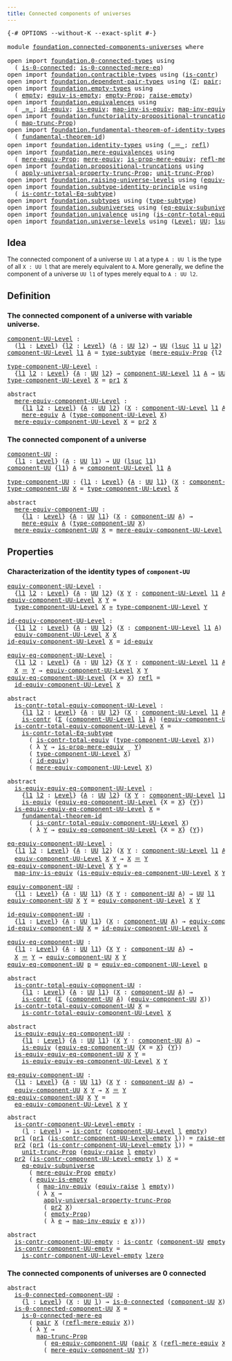 ```yaml
---
title: Connected components of universes
---
```


<pre class="Agda"><a id="59" class="Symbol">{-#</a> <a id="63" class="Keyword">OPTIONS</a> <a id="71" class="Pragma">--without-K</a> <a id="83" class="Pragma">--exact-split</a> <a id="97" class="Symbol">#-}</a>

<a id="102" class="Keyword">module</a> <a id="109" href="foundation.connected-components-universes.html" class="Module">foundation.connected-components-universes</a> <a id="151" class="Keyword">where</a>

<a id="158" class="Keyword">open</a> <a id="163" class="Keyword">import</a> <a id="170" href="foundation.0-connected-types.html" class="Module">foundation.0-connected-types</a> <a id="199" class="Keyword">using</a>
  <a id="207" class="Symbol">(</a> <a id="209" href="foundation.0-connected-types.html#1858" class="Function">is-0-connected</a><a id="223" class="Symbol">;</a> <a id="225" href="foundation.0-connected-types.html#2434" class="Function">is-0-connected-mere-eq</a><a id="247" class="Symbol">)</a>
<a id="249" class="Keyword">open</a> <a id="254" class="Keyword">import</a> <a id="261" href="foundation.contractible-types.html" class="Module">foundation.contractible-types</a> <a id="291" class="Keyword">using</a> <a id="297" class="Symbol">(</a><a id="298" href="foundation-core.contractible-types.html#1006" class="Function">is-contr</a><a id="306" class="Symbol">)</a>
<a id="308" class="Keyword">open</a> <a id="313" class="Keyword">import</a> <a id="320" href="foundation.dependent-pair-types.html" class="Module">foundation.dependent-pair-types</a> <a id="352" class="Keyword">using</a> <a id="358" class="Symbol">(</a><a id="359" href="foundation-core.dependent-pair-types.html#515" class="Record">Σ</a><a id="360" class="Symbol">;</a> <a id="362" href="foundation-core.dependent-pair-types.html#588" class="InductiveConstructor">pair</a><a id="366" class="Symbol">;</a> <a id="368" href="foundation-core.dependent-pair-types.html#605" class="Field">pr1</a><a id="371" class="Symbol">;</a> <a id="373" href="foundation-core.dependent-pair-types.html#617" class="Field">pr2</a><a id="376" class="Symbol">)</a>
<a id="378" class="Keyword">open</a> <a id="383" class="Keyword">import</a> <a id="390" href="foundation.empty-types.html" class="Module">foundation.empty-types</a> <a id="413" class="Keyword">using</a>
  <a id="421" class="Symbol">(</a> <a id="423" href="foundation-core.empty-types.html#1057" class="Datatype">empty</a><a id="428" class="Symbol">;</a> <a id="430" href="foundation-core.empty-types.html#2113" class="Function">equiv-is-empty</a><a id="444" class="Symbol">;</a> <a id="446" href="foundation-core.empty-types.html#2427" class="Function">empty-Prop</a><a id="456" class="Symbol">;</a> <a id="458" href="foundation.empty-types.html#1462" class="Function">raise-empty</a><a id="469" class="Symbol">)</a>
<a id="471" class="Keyword">open</a> <a id="476" class="Keyword">import</a> <a id="483" href="foundation.equivalences.html" class="Module">foundation.equivalences</a> <a id="507" class="Keyword">using</a>
  <a id="515" class="Symbol">(</a> <a id="517" href="foundation-core.equivalences.html#1621" class="Function Operator">_≃_</a><a id="520" class="Symbol">;</a> <a id="522" href="foundation-core.equivalences.html#2494" class="Function">id-equiv</a><a id="530" class="Symbol">;</a> <a id="532" href="foundation-core.equivalences.html#1556" class="Function">is-equiv</a><a id="540" class="Symbol">;</a> <a id="542" href="foundation-core.equivalences.html#4187" class="Function">map-inv-is-equiv</a><a id="558" class="Symbol">;</a> <a id="560" href="foundation-core.equivalences.html#5036" class="Function">map-inv-equiv</a><a id="573" class="Symbol">)</a>
<a id="575" class="Keyword">open</a> <a id="580" class="Keyword">import</a> <a id="587" href="foundation.functoriality-propositional-truncation.html" class="Module">foundation.functoriality-propositional-truncation</a> <a id="637" class="Keyword">using</a>
  <a id="645" class="Symbol">(</a> <a id="647" href="foundation.functoriality-propositional-truncation.html#1456" class="Function">map-trunc-Prop</a><a id="661" class="Symbol">)</a>
<a id="663" class="Keyword">open</a> <a id="668" class="Keyword">import</a> <a id="675" href="foundation.fundamental-theorem-of-identity-types.html" class="Module">foundation.fundamental-theorem-of-identity-types</a> <a id="724" class="Keyword">using</a>
  <a id="732" class="Symbol">(</a> <a id="734" href="foundation-core.fundamental-theorem-of-identity-types.html#1894" class="Function">fundamental-theorem-id</a><a id="756" class="Symbol">)</a>
<a id="758" class="Keyword">open</a> <a id="763" class="Keyword">import</a> <a id="770" href="foundation.identity-types.html" class="Module">foundation.identity-types</a> <a id="796" class="Keyword">using</a> <a id="802" class="Symbol">(</a><a id="803" href="foundation-core.identity-types.html#1865" class="Function Operator">_＝_</a><a id="806" class="Symbol">;</a> <a id="808" href="foundation-core.identity-types.html#1820" class="InductiveConstructor">refl</a><a id="812" class="Symbol">)</a>
<a id="814" class="Keyword">open</a> <a id="819" class="Keyword">import</a> <a id="826" href="foundation.mere-equivalences.html" class="Module">foundation.mere-equivalences</a> <a id="855" class="Keyword">using</a>
  <a id="863" class="Symbol">(</a> <a id="865" href="foundation.mere-equivalences.html#1301" class="Function">mere-equiv-Prop</a><a id="880" class="Symbol">;</a> <a id="882" href="foundation.mere-equivalences.html#1415" class="Function">mere-equiv</a><a id="892" class="Symbol">;</a> <a id="894" href="foundation.mere-equivalences.html#1538" class="Function">is-prop-mere-equiv</a><a id="912" class="Symbol">;</a> <a id="914" href="foundation.mere-equivalences.html#1771" class="Function">refl-mere-equiv</a><a id="929" class="Symbol">)</a>
<a id="931" class="Keyword">open</a> <a id="936" class="Keyword">import</a> <a id="943" href="foundation.propositional-truncations.html" class="Module">foundation.propositional-truncations</a> <a id="980" class="Keyword">using</a>
  <a id="988" class="Symbol">(</a> <a id="990" href="foundation.propositional-truncations.html#5775" class="Function">apply-universal-property-trunc-Prop</a><a id="1025" class="Symbol">;</a> <a id="1027" href="foundation.propositional-truncations.html#2293" class="Function">unit-trunc-Prop</a><a id="1042" class="Symbol">)</a>
<a id="1044" class="Keyword">open</a> <a id="1049" class="Keyword">import</a> <a id="1056" href="foundation.raising-universe-levels.html" class="Module">foundation.raising-universe-levels</a> <a id="1091" class="Keyword">using</a> <a id="1097" class="Symbol">(</a><a id="1098" href="foundation.raising-universe-levels.html#1550" class="Function">equiv-raise</a><a id="1109" class="Symbol">)</a>
<a id="1111" class="Keyword">open</a> <a id="1116" class="Keyword">import</a> <a id="1123" href="foundation.subtype-identity-principle.html" class="Module">foundation.subtype-identity-principle</a> <a id="1161" class="Keyword">using</a>
  <a id="1169" class="Symbol">(</a> <a id="1171" href="foundation-core.subtype-identity-principle.html#1586" class="Function">is-contr-total-Eq-subtype</a><a id="1196" class="Symbol">)</a>
<a id="1198" class="Keyword">open</a> <a id="1203" class="Keyword">import</a> <a id="1210" href="foundation.subtypes.html" class="Module">foundation.subtypes</a> <a id="1230" class="Keyword">using</a> <a id="1236" class="Symbol">(</a><a id="1237" href="foundation-core.subtypes.html#2609" class="Function">type-subtype</a><a id="1249" class="Symbol">)</a>
<a id="1251" class="Keyword">open</a> <a id="1256" class="Keyword">import</a> <a id="1263" href="foundation.subuniverses.html" class="Module">foundation.subuniverses</a> <a id="1287" class="Keyword">using</a> <a id="1293" class="Symbol">(</a><a id="1294" href="foundation.subuniverses.html#3939" class="Function">eq-equiv-subuniverse</a><a id="1314" class="Symbol">)</a>
<a id="1316" class="Keyword">open</a> <a id="1321" class="Keyword">import</a> <a id="1328" href="foundation.univalence.html" class="Module">foundation.univalence</a> <a id="1350" class="Keyword">using</a> <a id="1356" class="Symbol">(</a><a id="1357" href="foundation-core.univalence.html#2381" class="Function">is-contr-total-equiv</a><a id="1377" class="Symbol">)</a>
<a id="1379" class="Keyword">open</a> <a id="1384" class="Keyword">import</a> <a id="1391" href="foundation.universe-levels.html" class="Module">foundation.universe-levels</a> <a id="1418" class="Keyword">using</a> <a id="1424" class="Symbol">(</a><a id="1425" href="Agda.Primitive.html#597" class="Postulate">Level</a><a id="1430" class="Symbol">;</a> <a id="1432" href="foundation-core.universe-levels.html#235" class="Primitive">UU</a><a id="1434" class="Symbol">;</a> <a id="1436" href="Agda.Primitive.html#780" class="Primitive">lsuc</a><a id="1440" class="Symbol">;</a> <a id="1442" href="Agda.Primitive.html#810" class="Primitive Operator">_⊔_</a><a id="1445" class="Symbol">;</a> <a id="1447" href="Agda.Primitive.html#764" class="Primitive">lzero</a><a id="1452" class="Symbol">)</a>
</pre>
## Idea

The connected component of a universe `UU l` at a type `A : UU l` is the type of all `X : UU l` that are merely equivalent to `A`. More generally, we define the component of a universe `UU l1` of types merely equal to `A : UU l2`.

## Definition

### The connected component of a universe with variable universe.

<pre class="Agda"><a id="component-UU-Level"></a><a id="1790" href="foundation.connected-components-universes.html#1790" class="Function">component-UU-Level</a> <a id="1809" class="Symbol">:</a>
  <a id="1813" class="Symbol">(</a><a id="1814" href="foundation.connected-components-universes.html#1814" class="Bound">l1</a> <a id="1817" class="Symbol">:</a> <a id="1819" href="Agda.Primitive.html#597" class="Postulate">Level</a><a id="1824" class="Symbol">)</a> <a id="1826" class="Symbol">{</a><a id="1827" href="foundation.connected-components-universes.html#1827" class="Bound">l2</a> <a id="1830" class="Symbol">:</a> <a id="1832" href="Agda.Primitive.html#597" class="Postulate">Level</a><a id="1837" class="Symbol">}</a> <a id="1839" class="Symbol">(</a><a id="1840" href="foundation.connected-components-universes.html#1840" class="Bound">A</a> <a id="1842" class="Symbol">:</a> <a id="1844" href="foundation-core.universe-levels.html#235" class="Primitive">UU</a> <a id="1847" href="foundation.connected-components-universes.html#1827" class="Bound">l2</a><a id="1849" class="Symbol">)</a> <a id="1851" class="Symbol">→</a> <a id="1853" href="foundation-core.universe-levels.html#235" class="Primitive">UU</a> <a id="1856" class="Symbol">(</a><a id="1857" href="Agda.Primitive.html#780" class="Primitive">lsuc</a> <a id="1862" href="foundation.connected-components-universes.html#1814" class="Bound">l1</a> <a id="1865" href="Agda.Primitive.html#810" class="Primitive Operator">⊔</a> <a id="1867" href="foundation.connected-components-universes.html#1827" class="Bound">l2</a><a id="1869" class="Symbol">)</a>
<a id="1871" href="foundation.connected-components-universes.html#1790" class="Function">component-UU-Level</a> <a id="1890" href="foundation.connected-components-universes.html#1890" class="Bound">l1</a> <a id="1893" href="foundation.connected-components-universes.html#1893" class="Bound">A</a> <a id="1895" class="Symbol">=</a> <a id="1897" href="foundation-core.subtypes.html#2609" class="Function">type-subtype</a> <a id="1910" class="Symbol">(</a><a id="1911" href="foundation.mere-equivalences.html#1301" class="Function">mere-equiv-Prop</a> <a id="1927" class="Symbol">{</a><a id="1928" class="Argument">l2</a> <a id="1931" class="Symbol">=</a> <a id="1933" href="foundation.connected-components-universes.html#1890" class="Bound">l1</a><a id="1935" class="Symbol">}</a> <a id="1937" href="foundation.connected-components-universes.html#1893" class="Bound">A</a><a id="1938" class="Symbol">)</a>

<a id="type-component-UU-Level"></a><a id="1941" href="foundation.connected-components-universes.html#1941" class="Function">type-component-UU-Level</a> <a id="1965" class="Symbol">:</a>
  <a id="1969" class="Symbol">{</a><a id="1970" href="foundation.connected-components-universes.html#1970" class="Bound">l1</a> <a id="1973" href="foundation.connected-components-universes.html#1973" class="Bound">l2</a> <a id="1976" class="Symbol">:</a> <a id="1978" href="Agda.Primitive.html#597" class="Postulate">Level</a><a id="1983" class="Symbol">}</a> <a id="1985" class="Symbol">{</a><a id="1986" href="foundation.connected-components-universes.html#1986" class="Bound">A</a> <a id="1988" class="Symbol">:</a> <a id="1990" href="foundation-core.universe-levels.html#235" class="Primitive">UU</a> <a id="1993" href="foundation.connected-components-universes.html#1973" class="Bound">l2</a><a id="1995" class="Symbol">}</a> <a id="1997" class="Symbol">→</a> <a id="1999" href="foundation.connected-components-universes.html#1790" class="Function">component-UU-Level</a> <a id="2018" href="foundation.connected-components-universes.html#1970" class="Bound">l1</a> <a id="2021" href="foundation.connected-components-universes.html#1986" class="Bound">A</a> <a id="2023" class="Symbol">→</a> <a id="2025" href="foundation-core.universe-levels.html#235" class="Primitive">UU</a> <a id="2028" href="foundation.connected-components-universes.html#1970" class="Bound">l1</a>
<a id="2031" href="foundation.connected-components-universes.html#1941" class="Function">type-component-UU-Level</a> <a id="2055" href="foundation.connected-components-universes.html#2055" class="Bound">X</a> <a id="2057" class="Symbol">=</a> <a id="2059" href="foundation-core.dependent-pair-types.html#605" class="Field">pr1</a> <a id="2063" href="foundation.connected-components-universes.html#2055" class="Bound">X</a>

<a id="2066" class="Keyword">abstract</a>
  <a id="mere-equiv-component-UU-Level"></a><a id="2077" href="foundation.connected-components-universes.html#2077" class="Function">mere-equiv-component-UU-Level</a> <a id="2107" class="Symbol">:</a>
    <a id="2113" class="Symbol">{</a><a id="2114" href="foundation.connected-components-universes.html#2114" class="Bound">l1</a> <a id="2117" href="foundation.connected-components-universes.html#2117" class="Bound">l2</a> <a id="2120" class="Symbol">:</a> <a id="2122" href="Agda.Primitive.html#597" class="Postulate">Level</a><a id="2127" class="Symbol">}</a> <a id="2129" class="Symbol">{</a><a id="2130" href="foundation.connected-components-universes.html#2130" class="Bound">A</a> <a id="2132" class="Symbol">:</a> <a id="2134" href="foundation-core.universe-levels.html#235" class="Primitive">UU</a> <a id="2137" href="foundation.connected-components-universes.html#2117" class="Bound">l2</a><a id="2139" class="Symbol">}</a> <a id="2141" class="Symbol">(</a><a id="2142" href="foundation.connected-components-universes.html#2142" class="Bound">X</a> <a id="2144" class="Symbol">:</a> <a id="2146" href="foundation.connected-components-universes.html#1790" class="Function">component-UU-Level</a> <a id="2165" href="foundation.connected-components-universes.html#2114" class="Bound">l1</a> <a id="2168" href="foundation.connected-components-universes.html#2130" class="Bound">A</a><a id="2169" class="Symbol">)</a> <a id="2171" class="Symbol">→</a>
    <a id="2177" href="foundation.mere-equivalences.html#1415" class="Function">mere-equiv</a> <a id="2188" href="foundation.connected-components-universes.html#2130" class="Bound">A</a> <a id="2190" class="Symbol">(</a><a id="2191" href="foundation.connected-components-universes.html#1941" class="Function">type-component-UU-Level</a> <a id="2215" href="foundation.connected-components-universes.html#2142" class="Bound">X</a><a id="2216" class="Symbol">)</a>
  <a id="2220" href="foundation.connected-components-universes.html#2077" class="Function">mere-equiv-component-UU-Level</a> <a id="2250" href="foundation.connected-components-universes.html#2250" class="Bound">X</a> <a id="2252" class="Symbol">=</a> <a id="2254" href="foundation-core.dependent-pair-types.html#617" class="Field">pr2</a> <a id="2258" href="foundation.connected-components-universes.html#2250" class="Bound">X</a>
</pre>
### The connected component of a universe

<pre class="Agda"><a id="component-UU"></a><a id="2316" href="foundation.connected-components-universes.html#2316" class="Function">component-UU</a> <a id="2329" class="Symbol">:</a>
  <a id="2333" class="Symbol">{</a><a id="2334" href="foundation.connected-components-universes.html#2334" class="Bound">l1</a> <a id="2337" class="Symbol">:</a> <a id="2339" href="Agda.Primitive.html#597" class="Postulate">Level</a><a id="2344" class="Symbol">}</a> <a id="2346" class="Symbol">(</a><a id="2347" href="foundation.connected-components-universes.html#2347" class="Bound">A</a> <a id="2349" class="Symbol">:</a> <a id="2351" href="foundation-core.universe-levels.html#235" class="Primitive">UU</a> <a id="2354" href="foundation.connected-components-universes.html#2334" class="Bound">l1</a><a id="2356" class="Symbol">)</a> <a id="2358" class="Symbol">→</a> <a id="2360" href="foundation-core.universe-levels.html#235" class="Primitive">UU</a> <a id="2363" class="Symbol">(</a><a id="2364" href="Agda.Primitive.html#780" class="Primitive">lsuc</a> <a id="2369" href="foundation.connected-components-universes.html#2334" class="Bound">l1</a><a id="2371" class="Symbol">)</a>
<a id="2373" href="foundation.connected-components-universes.html#2316" class="Function">component-UU</a> <a id="2386" class="Symbol">{</a><a id="2387" href="foundation.connected-components-universes.html#2387" class="Bound">l1</a><a id="2389" class="Symbol">}</a> <a id="2391" href="foundation.connected-components-universes.html#2391" class="Bound">A</a> <a id="2393" class="Symbol">=</a> <a id="2395" href="foundation.connected-components-universes.html#1790" class="Function">component-UU-Level</a> <a id="2414" href="foundation.connected-components-universes.html#2387" class="Bound">l1</a> <a id="2417" href="foundation.connected-components-universes.html#2391" class="Bound">A</a>

<a id="type-component-UU"></a><a id="2420" href="foundation.connected-components-universes.html#2420" class="Function">type-component-UU</a> <a id="2438" class="Symbol">:</a> <a id="2440" class="Symbol">{</a><a id="2441" href="foundation.connected-components-universes.html#2441" class="Bound">l1</a> <a id="2444" class="Symbol">:</a> <a id="2446" href="Agda.Primitive.html#597" class="Postulate">Level</a><a id="2451" class="Symbol">}</a> <a id="2453" class="Symbol">{</a><a id="2454" href="foundation.connected-components-universes.html#2454" class="Bound">A</a> <a id="2456" class="Symbol">:</a> <a id="2458" href="foundation-core.universe-levels.html#235" class="Primitive">UU</a> <a id="2461" href="foundation.connected-components-universes.html#2441" class="Bound">l1</a><a id="2463" class="Symbol">}</a> <a id="2465" class="Symbol">(</a><a id="2466" href="foundation.connected-components-universes.html#2466" class="Bound">X</a> <a id="2468" class="Symbol">:</a> <a id="2470" href="foundation.connected-components-universes.html#2316" class="Function">component-UU</a> <a id="2483" href="foundation.connected-components-universes.html#2454" class="Bound">A</a><a id="2484" class="Symbol">)</a> <a id="2486" class="Symbol">→</a> <a id="2488" href="foundation-core.universe-levels.html#235" class="Primitive">UU</a> <a id="2491" href="foundation.connected-components-universes.html#2441" class="Bound">l1</a>
<a id="2494" href="foundation.connected-components-universes.html#2420" class="Function">type-component-UU</a> <a id="2512" href="foundation.connected-components-universes.html#2512" class="Bound">X</a> <a id="2514" class="Symbol">=</a> <a id="2516" href="foundation.connected-components-universes.html#1941" class="Function">type-component-UU-Level</a> <a id="2540" href="foundation.connected-components-universes.html#2512" class="Bound">X</a>

<a id="2543" class="Keyword">abstract</a>
  <a id="mere-equiv-component-UU"></a><a id="2554" href="foundation.connected-components-universes.html#2554" class="Function">mere-equiv-component-UU</a> <a id="2578" class="Symbol">:</a>
    <a id="2584" class="Symbol">{</a><a id="2585" href="foundation.connected-components-universes.html#2585" class="Bound">l1</a> <a id="2588" class="Symbol">:</a> <a id="2590" href="Agda.Primitive.html#597" class="Postulate">Level</a><a id="2595" class="Symbol">}</a> <a id="2597" class="Symbol">{</a><a id="2598" href="foundation.connected-components-universes.html#2598" class="Bound">A</a> <a id="2600" class="Symbol">:</a> <a id="2602" href="foundation-core.universe-levels.html#235" class="Primitive">UU</a> <a id="2605" href="foundation.connected-components-universes.html#2585" class="Bound">l1</a><a id="2607" class="Symbol">}</a> <a id="2609" class="Symbol">(</a><a id="2610" href="foundation.connected-components-universes.html#2610" class="Bound">X</a> <a id="2612" class="Symbol">:</a> <a id="2614" href="foundation.connected-components-universes.html#2316" class="Function">component-UU</a> <a id="2627" href="foundation.connected-components-universes.html#2598" class="Bound">A</a><a id="2628" class="Symbol">)</a> <a id="2630" class="Symbol">→</a>
    <a id="2636" href="foundation.mere-equivalences.html#1415" class="Function">mere-equiv</a> <a id="2647" href="foundation.connected-components-universes.html#2598" class="Bound">A</a> <a id="2649" class="Symbol">(</a><a id="2650" href="foundation.connected-components-universes.html#2420" class="Function">type-component-UU</a> <a id="2668" href="foundation.connected-components-universes.html#2610" class="Bound">X</a><a id="2669" class="Symbol">)</a>
  <a id="2673" href="foundation.connected-components-universes.html#2554" class="Function">mere-equiv-component-UU</a> <a id="2697" href="foundation.connected-components-universes.html#2697" class="Bound">X</a> <a id="2699" class="Symbol">=</a> <a id="2701" href="foundation.connected-components-universes.html#2077" class="Function">mere-equiv-component-UU-Level</a> <a id="2731" href="foundation.connected-components-universes.html#2697" class="Bound">X</a>
</pre>
## Properties

### Characterization of the identity types of `component-UU`

<pre class="Agda"><a id="equiv-component-UU-Level"></a><a id="2823" href="foundation.connected-components-universes.html#2823" class="Function">equiv-component-UU-Level</a> <a id="2848" class="Symbol">:</a>
  <a id="2852" class="Symbol">{</a><a id="2853" href="foundation.connected-components-universes.html#2853" class="Bound">l1</a> <a id="2856" href="foundation.connected-components-universes.html#2856" class="Bound">l2</a> <a id="2859" class="Symbol">:</a> <a id="2861" href="Agda.Primitive.html#597" class="Postulate">Level</a><a id="2866" class="Symbol">}</a> <a id="2868" class="Symbol">{</a><a id="2869" href="foundation.connected-components-universes.html#2869" class="Bound">A</a> <a id="2871" class="Symbol">:</a> <a id="2873" href="foundation-core.universe-levels.html#235" class="Primitive">UU</a> <a id="2876" href="foundation.connected-components-universes.html#2856" class="Bound">l2</a><a id="2878" class="Symbol">}</a> <a id="2880" class="Symbol">(</a><a id="2881" href="foundation.connected-components-universes.html#2881" class="Bound">X</a> <a id="2883" href="foundation.connected-components-universes.html#2883" class="Bound">Y</a> <a id="2885" class="Symbol">:</a> <a id="2887" href="foundation.connected-components-universes.html#1790" class="Function">component-UU-Level</a> <a id="2906" href="foundation.connected-components-universes.html#2853" class="Bound">l1</a> <a id="2909" href="foundation.connected-components-universes.html#2869" class="Bound">A</a><a id="2910" class="Symbol">)</a> <a id="2912" class="Symbol">→</a> <a id="2914" href="foundation-core.universe-levels.html#235" class="Primitive">UU</a> <a id="2917" href="foundation.connected-components-universes.html#2853" class="Bound">l1</a>
<a id="2920" href="foundation.connected-components-universes.html#2823" class="Function">equiv-component-UU-Level</a> <a id="2945" href="foundation.connected-components-universes.html#2945" class="Bound">X</a> <a id="2947" href="foundation.connected-components-universes.html#2947" class="Bound">Y</a> <a id="2949" class="Symbol">=</a>
  <a id="2953" href="foundation.connected-components-universes.html#1941" class="Function">type-component-UU-Level</a> <a id="2977" href="foundation.connected-components-universes.html#2945" class="Bound">X</a> <a id="2979" href="foundation-core.equivalences.html#1621" class="Function Operator">≃</a> <a id="2981" href="foundation.connected-components-universes.html#1941" class="Function">type-component-UU-Level</a> <a id="3005" href="foundation.connected-components-universes.html#2947" class="Bound">Y</a>

<a id="id-equiv-component-UU-Level"></a><a id="3008" href="foundation.connected-components-universes.html#3008" class="Function">id-equiv-component-UU-Level</a> <a id="3036" class="Symbol">:</a>
  <a id="3040" class="Symbol">{</a><a id="3041" href="foundation.connected-components-universes.html#3041" class="Bound">l1</a> <a id="3044" href="foundation.connected-components-universes.html#3044" class="Bound">l2</a> <a id="3047" class="Symbol">:</a> <a id="3049" href="Agda.Primitive.html#597" class="Postulate">Level</a><a id="3054" class="Symbol">}</a> <a id="3056" class="Symbol">{</a><a id="3057" href="foundation.connected-components-universes.html#3057" class="Bound">A</a> <a id="3059" class="Symbol">:</a> <a id="3061" href="foundation-core.universe-levels.html#235" class="Primitive">UU</a> <a id="3064" href="foundation.connected-components-universes.html#3044" class="Bound">l2</a><a id="3066" class="Symbol">}</a> <a id="3068" class="Symbol">(</a><a id="3069" href="foundation.connected-components-universes.html#3069" class="Bound">X</a> <a id="3071" class="Symbol">:</a> <a id="3073" href="foundation.connected-components-universes.html#1790" class="Function">component-UU-Level</a> <a id="3092" href="foundation.connected-components-universes.html#3041" class="Bound">l1</a> <a id="3095" href="foundation.connected-components-universes.html#3057" class="Bound">A</a><a id="3096" class="Symbol">)</a> <a id="3098" class="Symbol">→</a>
  <a id="3102" href="foundation.connected-components-universes.html#2823" class="Function">equiv-component-UU-Level</a> <a id="3127" href="foundation.connected-components-universes.html#3069" class="Bound">X</a> <a id="3129" href="foundation.connected-components-universes.html#3069" class="Bound">X</a>
<a id="3131" href="foundation.connected-components-universes.html#3008" class="Function">id-equiv-component-UU-Level</a> <a id="3159" href="foundation.connected-components-universes.html#3159" class="Bound">X</a> <a id="3161" class="Symbol">=</a> <a id="3163" href="foundation-core.equivalences.html#2494" class="Function">id-equiv</a>

<a id="equiv-eq-component-UU-Level"></a><a id="3173" href="foundation.connected-components-universes.html#3173" class="Function">equiv-eq-component-UU-Level</a> <a id="3201" class="Symbol">:</a>
  <a id="3205" class="Symbol">{</a><a id="3206" href="foundation.connected-components-universes.html#3206" class="Bound">l1</a> <a id="3209" href="foundation.connected-components-universes.html#3209" class="Bound">l2</a> <a id="3212" class="Symbol">:</a> <a id="3214" href="Agda.Primitive.html#597" class="Postulate">Level</a><a id="3219" class="Symbol">}</a> <a id="3221" class="Symbol">{</a><a id="3222" href="foundation.connected-components-universes.html#3222" class="Bound">A</a> <a id="3224" class="Symbol">:</a> <a id="3226" href="foundation-core.universe-levels.html#235" class="Primitive">UU</a> <a id="3229" href="foundation.connected-components-universes.html#3209" class="Bound">l2</a><a id="3231" class="Symbol">}</a> <a id="3233" class="Symbol">{</a><a id="3234" href="foundation.connected-components-universes.html#3234" class="Bound">X</a> <a id="3236" href="foundation.connected-components-universes.html#3236" class="Bound">Y</a> <a id="3238" class="Symbol">:</a> <a id="3240" href="foundation.connected-components-universes.html#1790" class="Function">component-UU-Level</a> <a id="3259" href="foundation.connected-components-universes.html#3206" class="Bound">l1</a> <a id="3262" href="foundation.connected-components-universes.html#3222" class="Bound">A</a><a id="3263" class="Symbol">}</a> <a id="3265" class="Symbol">→</a>
  <a id="3269" href="foundation.connected-components-universes.html#3234" class="Bound">X</a> <a id="3271" href="foundation-core.identity-types.html#1865" class="Function Operator">＝</a> <a id="3273" href="foundation.connected-components-universes.html#3236" class="Bound">Y</a> <a id="3275" class="Symbol">→</a> <a id="3277" href="foundation.connected-components-universes.html#2823" class="Function">equiv-component-UU-Level</a> <a id="3302" href="foundation.connected-components-universes.html#3234" class="Bound">X</a> <a id="3304" href="foundation.connected-components-universes.html#3236" class="Bound">Y</a>
<a id="3306" href="foundation.connected-components-universes.html#3173" class="Function">equiv-eq-component-UU-Level</a> <a id="3334" class="Symbol">{</a><a id="3335" class="Argument">X</a> <a id="3337" class="Symbol">=</a> <a id="3339" href="foundation.connected-components-universes.html#3339" class="Bound">X</a><a id="3340" class="Symbol">}</a> <a id="3342" href="foundation-core.identity-types.html#1820" class="InductiveConstructor">refl</a> <a id="3347" class="Symbol">=</a>
  <a id="3351" href="foundation.connected-components-universes.html#3008" class="Function">id-equiv-component-UU-Level</a> <a id="3379" href="foundation.connected-components-universes.html#3339" class="Bound">X</a>

<a id="3382" class="Keyword">abstract</a>
  <a id="is-contr-total-equiv-component-UU-Level"></a><a id="3393" href="foundation.connected-components-universes.html#3393" class="Function">is-contr-total-equiv-component-UU-Level</a> <a id="3433" class="Symbol">:</a>
    <a id="3439" class="Symbol">{</a><a id="3440" href="foundation.connected-components-universes.html#3440" class="Bound">l1</a> <a id="3443" href="foundation.connected-components-universes.html#3443" class="Bound">l2</a> <a id="3446" class="Symbol">:</a> <a id="3448" href="Agda.Primitive.html#597" class="Postulate">Level</a><a id="3453" class="Symbol">}</a> <a id="3455" class="Symbol">{</a><a id="3456" href="foundation.connected-components-universes.html#3456" class="Bound">A</a> <a id="3458" class="Symbol">:</a> <a id="3460" href="foundation-core.universe-levels.html#235" class="Primitive">UU</a> <a id="3463" href="foundation.connected-components-universes.html#3443" class="Bound">l2</a><a id="3465" class="Symbol">}</a> <a id="3467" class="Symbol">(</a><a id="3468" href="foundation.connected-components-universes.html#3468" class="Bound">X</a> <a id="3470" class="Symbol">:</a> <a id="3472" href="foundation.connected-components-universes.html#1790" class="Function">component-UU-Level</a> <a id="3491" href="foundation.connected-components-universes.html#3440" class="Bound">l1</a> <a id="3494" href="foundation.connected-components-universes.html#3456" class="Bound">A</a><a id="3495" class="Symbol">)</a> <a id="3497" class="Symbol">→</a>
    <a id="3503" href="foundation-core.contractible-types.html#1006" class="Function">is-contr</a> <a id="3512" class="Symbol">(</a><a id="3513" href="foundation-core.dependent-pair-types.html#515" class="Record">Σ</a> <a id="3515" class="Symbol">(</a><a id="3516" href="foundation.connected-components-universes.html#1790" class="Function">component-UU-Level</a> <a id="3535" href="foundation.connected-components-universes.html#3440" class="Bound">l1</a> <a id="3538" href="foundation.connected-components-universes.html#3456" class="Bound">A</a><a id="3539" class="Symbol">)</a> <a id="3541" class="Symbol">(</a><a id="3542" href="foundation.connected-components-universes.html#2823" class="Function">equiv-component-UU-Level</a> <a id="3567" href="foundation.connected-components-universes.html#3468" class="Bound">X</a><a id="3568" class="Symbol">))</a>
  <a id="3573" href="foundation.connected-components-universes.html#3393" class="Function">is-contr-total-equiv-component-UU-Level</a> <a id="3613" href="foundation.connected-components-universes.html#3613" class="Bound">X</a> <a id="3615" class="Symbol">=</a>
    <a id="3621" href="foundation-core.subtype-identity-principle.html#1586" class="Function">is-contr-total-Eq-subtype</a>
      <a id="3653" class="Symbol">(</a> <a id="3655" href="foundation-core.univalence.html#2381" class="Function">is-contr-total-equiv</a> <a id="3676" class="Symbol">(</a><a id="3677" href="foundation.connected-components-universes.html#1941" class="Function">type-component-UU-Level</a> <a id="3701" href="foundation.connected-components-universes.html#3613" class="Bound">X</a><a id="3702" class="Symbol">))</a>
      <a id="3711" class="Symbol">(</a> <a id="3713" class="Symbol">λ</a> <a id="3715" href="foundation.connected-components-universes.html#3715" class="Bound">Y</a> <a id="3717" class="Symbol">→</a> <a id="3719" href="foundation.mere-equivalences.html#1538" class="Function">is-prop-mere-equiv</a> <a id="3738" class="Symbol">_</a> <a id="3740" href="foundation.connected-components-universes.html#3715" class="Bound">Y</a><a id="3741" class="Symbol">)</a>
      <a id="3749" class="Symbol">(</a> <a id="3751" href="foundation.connected-components-universes.html#1941" class="Function">type-component-UU-Level</a> <a id="3775" href="foundation.connected-components-universes.html#3613" class="Bound">X</a><a id="3776" class="Symbol">)</a>
      <a id="3784" class="Symbol">(</a> <a id="3786" href="foundation-core.equivalences.html#2494" class="Function">id-equiv</a><a id="3794" class="Symbol">)</a>
      <a id="3802" class="Symbol">(</a> <a id="3804" href="foundation.connected-components-universes.html#2077" class="Function">mere-equiv-component-UU-Level</a> <a id="3834" href="foundation.connected-components-universes.html#3613" class="Bound">X</a><a id="3835" class="Symbol">)</a>

<a id="3838" class="Keyword">abstract</a>
  <a id="is-equiv-equiv-eq-component-UU-Level"></a><a id="3849" href="foundation.connected-components-universes.html#3849" class="Function">is-equiv-equiv-eq-component-UU-Level</a> <a id="3886" class="Symbol">:</a>
    <a id="3892" class="Symbol">{</a><a id="3893" href="foundation.connected-components-universes.html#3893" class="Bound">l1</a> <a id="3896" href="foundation.connected-components-universes.html#3896" class="Bound">l2</a> <a id="3899" class="Symbol">:</a> <a id="3901" href="Agda.Primitive.html#597" class="Postulate">Level</a><a id="3906" class="Symbol">}</a> <a id="3908" class="Symbol">{</a><a id="3909" href="foundation.connected-components-universes.html#3909" class="Bound">A</a> <a id="3911" class="Symbol">:</a> <a id="3913" href="foundation-core.universe-levels.html#235" class="Primitive">UU</a> <a id="3916" href="foundation.connected-components-universes.html#3896" class="Bound">l2</a><a id="3918" class="Symbol">}</a> <a id="3920" class="Symbol">(</a><a id="3921" href="foundation.connected-components-universes.html#3921" class="Bound">X</a> <a id="3923" href="foundation.connected-components-universes.html#3923" class="Bound">Y</a> <a id="3925" class="Symbol">:</a> <a id="3927" href="foundation.connected-components-universes.html#1790" class="Function">component-UU-Level</a> <a id="3946" href="foundation.connected-components-universes.html#3893" class="Bound">l1</a> <a id="3949" href="foundation.connected-components-universes.html#3909" class="Bound">A</a><a id="3950" class="Symbol">)</a> <a id="3952" class="Symbol">→</a>
    <a id="3958" href="foundation-core.equivalences.html#1556" class="Function">is-equiv</a> <a id="3967" class="Symbol">(</a><a id="3968" href="foundation.connected-components-universes.html#3173" class="Function">equiv-eq-component-UU-Level</a> <a id="3996" class="Symbol">{</a><a id="3997" class="Argument">X</a> <a id="3999" class="Symbol">=</a> <a id="4001" href="foundation.connected-components-universes.html#3921" class="Bound">X</a><a id="4002" class="Symbol">}</a> <a id="4004" class="Symbol">{</a><a id="4005" href="foundation.connected-components-universes.html#3923" class="Bound">Y</a><a id="4006" class="Symbol">})</a>
  <a id="4011" href="foundation.connected-components-universes.html#3849" class="Function">is-equiv-equiv-eq-component-UU-Level</a> <a id="4048" href="foundation.connected-components-universes.html#4048" class="Bound">X</a> <a id="4050" class="Symbol">=</a>
    <a id="4056" href="foundation-core.fundamental-theorem-of-identity-types.html#1894" class="Function">fundamental-theorem-id</a>
      <a id="4085" class="Symbol">(</a> <a id="4087" href="foundation.connected-components-universes.html#3393" class="Function">is-contr-total-equiv-component-UU-Level</a> <a id="4127" href="foundation.connected-components-universes.html#4048" class="Bound">X</a><a id="4128" class="Symbol">)</a>
      <a id="4136" class="Symbol">(</a> <a id="4138" class="Symbol">λ</a> <a id="4140" href="foundation.connected-components-universes.html#4140" class="Bound">Y</a> <a id="4142" class="Symbol">→</a> <a id="4144" href="foundation.connected-components-universes.html#3173" class="Function">equiv-eq-component-UU-Level</a> <a id="4172" class="Symbol">{</a><a id="4173" class="Argument">X</a> <a id="4175" class="Symbol">=</a> <a id="4177" href="foundation.connected-components-universes.html#4048" class="Bound">X</a><a id="4178" class="Symbol">}</a> <a id="4180" class="Symbol">{</a><a id="4181" href="foundation.connected-components-universes.html#4140" class="Bound">Y</a><a id="4182" class="Symbol">})</a>

<a id="eq-equiv-component-UU-Level"></a><a id="4186" href="foundation.connected-components-universes.html#4186" class="Function">eq-equiv-component-UU-Level</a> <a id="4214" class="Symbol">:</a>
  <a id="4218" class="Symbol">{</a><a id="4219" href="foundation.connected-components-universes.html#4219" class="Bound">l1</a> <a id="4222" href="foundation.connected-components-universes.html#4222" class="Bound">l2</a> <a id="4225" class="Symbol">:</a> <a id="4227" href="Agda.Primitive.html#597" class="Postulate">Level</a><a id="4232" class="Symbol">}</a> <a id="4234" class="Symbol">{</a><a id="4235" href="foundation.connected-components-universes.html#4235" class="Bound">A</a> <a id="4237" class="Symbol">:</a> <a id="4239" href="foundation-core.universe-levels.html#235" class="Primitive">UU</a> <a id="4242" href="foundation.connected-components-universes.html#4222" class="Bound">l2</a><a id="4244" class="Symbol">}</a> <a id="4246" class="Symbol">(</a><a id="4247" href="foundation.connected-components-universes.html#4247" class="Bound">X</a> <a id="4249" href="foundation.connected-components-universes.html#4249" class="Bound">Y</a> <a id="4251" class="Symbol">:</a> <a id="4253" href="foundation.connected-components-universes.html#1790" class="Function">component-UU-Level</a> <a id="4272" href="foundation.connected-components-universes.html#4219" class="Bound">l1</a> <a id="4275" href="foundation.connected-components-universes.html#4235" class="Bound">A</a><a id="4276" class="Symbol">)</a> <a id="4278" class="Symbol">→</a>
  <a id="4282" href="foundation.connected-components-universes.html#2823" class="Function">equiv-component-UU-Level</a> <a id="4307" href="foundation.connected-components-universes.html#4247" class="Bound">X</a> <a id="4309" href="foundation.connected-components-universes.html#4249" class="Bound">Y</a> <a id="4311" class="Symbol">→</a> <a id="4313" href="foundation.connected-components-universes.html#4247" class="Bound">X</a> <a id="4315" href="foundation-core.identity-types.html#1865" class="Function Operator">＝</a> <a id="4317" href="foundation.connected-components-universes.html#4249" class="Bound">Y</a>
<a id="4319" href="foundation.connected-components-universes.html#4186" class="Function">eq-equiv-component-UU-Level</a> <a id="4347" href="foundation.connected-components-universes.html#4347" class="Bound">X</a> <a id="4349" href="foundation.connected-components-universes.html#4349" class="Bound">Y</a> <a id="4351" class="Symbol">=</a>
  <a id="4355" href="foundation-core.equivalences.html#4187" class="Function">map-inv-is-equiv</a> <a id="4372" class="Symbol">(</a><a id="4373" href="foundation.connected-components-universes.html#3849" class="Function">is-equiv-equiv-eq-component-UU-Level</a> <a id="4410" href="foundation.connected-components-universes.html#4347" class="Bound">X</a> <a id="4412" href="foundation.connected-components-universes.html#4349" class="Bound">Y</a><a id="4413" class="Symbol">)</a>

<a id="equiv-component-UU"></a><a id="4416" href="foundation.connected-components-universes.html#4416" class="Function">equiv-component-UU</a> <a id="4435" class="Symbol">:</a>
  <a id="4439" class="Symbol">{</a><a id="4440" href="foundation.connected-components-universes.html#4440" class="Bound">l1</a> <a id="4443" class="Symbol">:</a> <a id="4445" href="Agda.Primitive.html#597" class="Postulate">Level</a><a id="4450" class="Symbol">}</a> <a id="4452" class="Symbol">{</a><a id="4453" href="foundation.connected-components-universes.html#4453" class="Bound">A</a> <a id="4455" class="Symbol">:</a> <a id="4457" href="foundation-core.universe-levels.html#235" class="Primitive">UU</a> <a id="4460" href="foundation.connected-components-universes.html#4440" class="Bound">l1</a><a id="4462" class="Symbol">}</a> <a id="4464" class="Symbol">(</a><a id="4465" href="foundation.connected-components-universes.html#4465" class="Bound">X</a> <a id="4467" href="foundation.connected-components-universes.html#4467" class="Bound">Y</a> <a id="4469" class="Symbol">:</a> <a id="4471" href="foundation.connected-components-universes.html#2316" class="Function">component-UU</a> <a id="4484" href="foundation.connected-components-universes.html#4453" class="Bound">A</a><a id="4485" class="Symbol">)</a> <a id="4487" class="Symbol">→</a> <a id="4489" href="foundation-core.universe-levels.html#235" class="Primitive">UU</a> <a id="4492" href="foundation.connected-components-universes.html#4440" class="Bound">l1</a>
<a id="4495" href="foundation.connected-components-universes.html#4416" class="Function">equiv-component-UU</a> <a id="4514" href="foundation.connected-components-universes.html#4514" class="Bound">X</a> <a id="4516" href="foundation.connected-components-universes.html#4516" class="Bound">Y</a> <a id="4518" class="Symbol">=</a> <a id="4520" href="foundation.connected-components-universes.html#2823" class="Function">equiv-component-UU-Level</a> <a id="4545" href="foundation.connected-components-universes.html#4514" class="Bound">X</a> <a id="4547" href="foundation.connected-components-universes.html#4516" class="Bound">Y</a>

<a id="id-equiv-component-UU"></a><a id="4550" href="foundation.connected-components-universes.html#4550" class="Function">id-equiv-component-UU</a> <a id="4572" class="Symbol">:</a>
  <a id="4576" class="Symbol">{</a><a id="4577" href="foundation.connected-components-universes.html#4577" class="Bound">l1</a> <a id="4580" class="Symbol">:</a> <a id="4582" href="Agda.Primitive.html#597" class="Postulate">Level</a><a id="4587" class="Symbol">}</a> <a id="4589" class="Symbol">{</a><a id="4590" href="foundation.connected-components-universes.html#4590" class="Bound">A</a> <a id="4592" class="Symbol">:</a> <a id="4594" href="foundation-core.universe-levels.html#235" class="Primitive">UU</a> <a id="4597" href="foundation.connected-components-universes.html#4577" class="Bound">l1</a><a id="4599" class="Symbol">}</a> <a id="4601" class="Symbol">(</a><a id="4602" href="foundation.connected-components-universes.html#4602" class="Bound">X</a> <a id="4604" class="Symbol">:</a> <a id="4606" href="foundation.connected-components-universes.html#2316" class="Function">component-UU</a> <a id="4619" href="foundation.connected-components-universes.html#4590" class="Bound">A</a><a id="4620" class="Symbol">)</a> <a id="4622" class="Symbol">→</a> <a id="4624" href="foundation.connected-components-universes.html#4416" class="Function">equiv-component-UU</a> <a id="4643" href="foundation.connected-components-universes.html#4602" class="Bound">X</a> <a id="4645" href="foundation.connected-components-universes.html#4602" class="Bound">X</a>
<a id="4647" href="foundation.connected-components-universes.html#4550" class="Function">id-equiv-component-UU</a> <a id="4669" href="foundation.connected-components-universes.html#4669" class="Bound">X</a> <a id="4671" class="Symbol">=</a> <a id="4673" href="foundation.connected-components-universes.html#3008" class="Function">id-equiv-component-UU-Level</a> <a id="4701" href="foundation.connected-components-universes.html#4669" class="Bound">X</a>

<a id="equiv-eq-component-UU"></a><a id="4704" href="foundation.connected-components-universes.html#4704" class="Function">equiv-eq-component-UU</a> <a id="4726" class="Symbol">:</a>
  <a id="4730" class="Symbol">{</a><a id="4731" href="foundation.connected-components-universes.html#4731" class="Bound">l1</a> <a id="4734" class="Symbol">:</a> <a id="4736" href="Agda.Primitive.html#597" class="Postulate">Level</a><a id="4741" class="Symbol">}</a> <a id="4743" class="Symbol">{</a><a id="4744" href="foundation.connected-components-universes.html#4744" class="Bound">A</a> <a id="4746" class="Symbol">:</a> <a id="4748" href="foundation-core.universe-levels.html#235" class="Primitive">UU</a> <a id="4751" href="foundation.connected-components-universes.html#4731" class="Bound">l1</a><a id="4753" class="Symbol">}</a> <a id="4755" class="Symbol">{</a><a id="4756" href="foundation.connected-components-universes.html#4756" class="Bound">X</a> <a id="4758" href="foundation.connected-components-universes.html#4758" class="Bound">Y</a> <a id="4760" class="Symbol">:</a> <a id="4762" href="foundation.connected-components-universes.html#2316" class="Function">component-UU</a> <a id="4775" href="foundation.connected-components-universes.html#4744" class="Bound">A</a><a id="4776" class="Symbol">}</a> <a id="4778" class="Symbol">→</a>
  <a id="4782" href="foundation.connected-components-universes.html#4756" class="Bound">X</a> <a id="4784" href="foundation-core.identity-types.html#1865" class="Function Operator">＝</a> <a id="4786" href="foundation.connected-components-universes.html#4758" class="Bound">Y</a> <a id="4788" class="Symbol">→</a> <a id="4790" href="foundation.connected-components-universes.html#4416" class="Function">equiv-component-UU</a> <a id="4809" href="foundation.connected-components-universes.html#4756" class="Bound">X</a> <a id="4811" href="foundation.connected-components-universes.html#4758" class="Bound">Y</a>
<a id="4813" href="foundation.connected-components-universes.html#4704" class="Function">equiv-eq-component-UU</a> <a id="4835" href="foundation.connected-components-universes.html#4835" class="Bound">p</a> <a id="4837" class="Symbol">=</a> <a id="4839" href="foundation.connected-components-universes.html#3173" class="Function">equiv-eq-component-UU-Level</a> <a id="4867" href="foundation.connected-components-universes.html#4835" class="Bound">p</a>

<a id="4870" class="Keyword">abstract</a>
  <a id="is-contr-total-equiv-component-UU"></a><a id="4881" href="foundation.connected-components-universes.html#4881" class="Function">is-contr-total-equiv-component-UU</a> <a id="4915" class="Symbol">:</a>
    <a id="4921" class="Symbol">{</a><a id="4922" href="foundation.connected-components-universes.html#4922" class="Bound">l1</a> <a id="4925" class="Symbol">:</a> <a id="4927" href="Agda.Primitive.html#597" class="Postulate">Level</a><a id="4932" class="Symbol">}</a> <a id="4934" class="Symbol">{</a><a id="4935" href="foundation.connected-components-universes.html#4935" class="Bound">A</a> <a id="4937" class="Symbol">:</a> <a id="4939" href="foundation-core.universe-levels.html#235" class="Primitive">UU</a> <a id="4942" href="foundation.connected-components-universes.html#4922" class="Bound">l1</a><a id="4944" class="Symbol">}</a> <a id="4946" class="Symbol">(</a><a id="4947" href="foundation.connected-components-universes.html#4947" class="Bound">X</a> <a id="4949" class="Symbol">:</a> <a id="4951" href="foundation.connected-components-universes.html#2316" class="Function">component-UU</a> <a id="4964" href="foundation.connected-components-universes.html#4935" class="Bound">A</a><a id="4965" class="Symbol">)</a> <a id="4967" class="Symbol">→</a>
    <a id="4973" href="foundation-core.contractible-types.html#1006" class="Function">is-contr</a> <a id="4982" class="Symbol">(</a><a id="4983" href="foundation-core.dependent-pair-types.html#515" class="Record">Σ</a> <a id="4985" class="Symbol">(</a><a id="4986" href="foundation.connected-components-universes.html#2316" class="Function">component-UU</a> <a id="4999" href="foundation.connected-components-universes.html#4935" class="Bound">A</a><a id="5000" class="Symbol">)</a> <a id="5002" class="Symbol">(</a><a id="5003" href="foundation.connected-components-universes.html#4416" class="Function">equiv-component-UU</a> <a id="5022" href="foundation.connected-components-universes.html#4947" class="Bound">X</a><a id="5023" class="Symbol">))</a>
  <a id="5028" href="foundation.connected-components-universes.html#4881" class="Function">is-contr-total-equiv-component-UU</a> <a id="5062" href="foundation.connected-components-universes.html#5062" class="Bound">X</a> <a id="5064" class="Symbol">=</a>
    <a id="5070" href="foundation.connected-components-universes.html#3393" class="Function">is-contr-total-equiv-component-UU-Level</a> <a id="5110" href="foundation.connected-components-universes.html#5062" class="Bound">X</a>

<a id="5113" class="Keyword">abstract</a>
  <a id="is-equiv-equiv-eq-component-UU"></a><a id="5124" href="foundation.connected-components-universes.html#5124" class="Function">is-equiv-equiv-eq-component-UU</a> <a id="5155" class="Symbol">:</a>
    <a id="5161" class="Symbol">{</a><a id="5162" href="foundation.connected-components-universes.html#5162" class="Bound">l1</a> <a id="5165" class="Symbol">:</a> <a id="5167" href="Agda.Primitive.html#597" class="Postulate">Level</a><a id="5172" class="Symbol">}</a> <a id="5174" class="Symbol">{</a><a id="5175" href="foundation.connected-components-universes.html#5175" class="Bound">A</a> <a id="5177" class="Symbol">:</a> <a id="5179" href="foundation-core.universe-levels.html#235" class="Primitive">UU</a> <a id="5182" href="foundation.connected-components-universes.html#5162" class="Bound">l1</a><a id="5184" class="Symbol">}</a> <a id="5186" class="Symbol">(</a><a id="5187" href="foundation.connected-components-universes.html#5187" class="Bound">X</a> <a id="5189" href="foundation.connected-components-universes.html#5189" class="Bound">Y</a> <a id="5191" class="Symbol">:</a> <a id="5193" href="foundation.connected-components-universes.html#2316" class="Function">component-UU</a> <a id="5206" href="foundation.connected-components-universes.html#5175" class="Bound">A</a><a id="5207" class="Symbol">)</a> <a id="5209" class="Symbol">→</a>
    <a id="5215" href="foundation-core.equivalences.html#1556" class="Function">is-equiv</a> <a id="5224" class="Symbol">(</a><a id="5225" href="foundation.connected-components-universes.html#4704" class="Function">equiv-eq-component-UU</a> <a id="5247" class="Symbol">{</a><a id="5248" class="Argument">X</a> <a id="5250" class="Symbol">=</a> <a id="5252" href="foundation.connected-components-universes.html#5187" class="Bound">X</a><a id="5253" class="Symbol">}</a> <a id="5255" class="Symbol">{</a><a id="5256" href="foundation.connected-components-universes.html#5189" class="Bound">Y</a><a id="5257" class="Symbol">})</a>
  <a id="5262" href="foundation.connected-components-universes.html#5124" class="Function">is-equiv-equiv-eq-component-UU</a> <a id="5293" href="foundation.connected-components-universes.html#5293" class="Bound">X</a> <a id="5295" href="foundation.connected-components-universes.html#5295" class="Bound">Y</a> <a id="5297" class="Symbol">=</a>
    <a id="5303" href="foundation.connected-components-universes.html#3849" class="Function">is-equiv-equiv-eq-component-UU-Level</a> <a id="5340" href="foundation.connected-components-universes.html#5293" class="Bound">X</a> <a id="5342" href="foundation.connected-components-universes.html#5295" class="Bound">Y</a>

<a id="eq-equiv-component-UU"></a><a id="5345" href="foundation.connected-components-universes.html#5345" class="Function">eq-equiv-component-UU</a> <a id="5367" class="Symbol">:</a>
  <a id="5371" class="Symbol">{</a><a id="5372" href="foundation.connected-components-universes.html#5372" class="Bound">l1</a> <a id="5375" class="Symbol">:</a> <a id="5377" href="Agda.Primitive.html#597" class="Postulate">Level</a><a id="5382" class="Symbol">}</a> <a id="5384" class="Symbol">{</a><a id="5385" href="foundation.connected-components-universes.html#5385" class="Bound">A</a> <a id="5387" class="Symbol">:</a> <a id="5389" href="foundation-core.universe-levels.html#235" class="Primitive">UU</a> <a id="5392" href="foundation.connected-components-universes.html#5372" class="Bound">l1</a><a id="5394" class="Symbol">}</a> <a id="5396" class="Symbol">(</a><a id="5397" href="foundation.connected-components-universes.html#5397" class="Bound">X</a> <a id="5399" href="foundation.connected-components-universes.html#5399" class="Bound">Y</a> <a id="5401" class="Symbol">:</a> <a id="5403" href="foundation.connected-components-universes.html#2316" class="Function">component-UU</a> <a id="5416" href="foundation.connected-components-universes.html#5385" class="Bound">A</a><a id="5417" class="Symbol">)</a> <a id="5419" class="Symbol">→</a>
  <a id="5423" href="foundation.connected-components-universes.html#4416" class="Function">equiv-component-UU</a> <a id="5442" href="foundation.connected-components-universes.html#5397" class="Bound">X</a> <a id="5444" href="foundation.connected-components-universes.html#5399" class="Bound">Y</a> <a id="5446" class="Symbol">→</a> <a id="5448" href="foundation.connected-components-universes.html#5397" class="Bound">X</a> <a id="5450" href="foundation-core.identity-types.html#1865" class="Function Operator">＝</a> <a id="5452" href="foundation.connected-components-universes.html#5399" class="Bound">Y</a>
<a id="5454" href="foundation.connected-components-universes.html#5345" class="Function">eq-equiv-component-UU</a> <a id="5476" href="foundation.connected-components-universes.html#5476" class="Bound">X</a> <a id="5478" href="foundation.connected-components-universes.html#5478" class="Bound">Y</a> <a id="5480" class="Symbol">=</a>
  <a id="5484" href="foundation.connected-components-universes.html#4186" class="Function">eq-equiv-component-UU-Level</a> <a id="5512" href="foundation.connected-components-universes.html#5476" class="Bound">X</a> <a id="5514" href="foundation.connected-components-universes.html#5478" class="Bound">Y</a>
</pre>
<pre class="Agda"><a id="5529" class="Keyword">abstract</a>
  <a id="is-contr-component-UU-Level-empty"></a><a id="5540" href="foundation.connected-components-universes.html#5540" class="Function">is-contr-component-UU-Level-empty</a> <a id="5574" class="Symbol">:</a>
    <a id="5580" class="Symbol">(</a><a id="5581" href="foundation.connected-components-universes.html#5581" class="Bound">l</a> <a id="5583" class="Symbol">:</a> <a id="5585" href="Agda.Primitive.html#597" class="Postulate">Level</a><a id="5590" class="Symbol">)</a> <a id="5592" class="Symbol">→</a> <a id="5594" href="foundation-core.contractible-types.html#1006" class="Function">is-contr</a> <a id="5603" class="Symbol">(</a><a id="5604" href="foundation.connected-components-universes.html#1790" class="Function">component-UU-Level</a> <a id="5623" href="foundation.connected-components-universes.html#5581" class="Bound">l</a> <a id="5625" href="foundation-core.empty-types.html#1057" class="Datatype">empty</a><a id="5630" class="Symbol">)</a>
  <a id="5634" href="foundation-core.dependent-pair-types.html#605" class="Field">pr1</a> <a id="5638" class="Symbol">(</a><a id="5639" href="foundation-core.dependent-pair-types.html#605" class="Field">pr1</a> <a id="5643" class="Symbol">(</a><a id="5644" href="foundation.connected-components-universes.html#5540" class="Function">is-contr-component-UU-Level-empty</a> <a id="5678" href="foundation.connected-components-universes.html#5678" class="Bound">l</a><a id="5679" class="Symbol">))</a> <a id="5682" class="Symbol">=</a> <a id="5684" href="foundation.empty-types.html#1462" class="Function">raise-empty</a> <a id="5696" href="foundation.connected-components-universes.html#5678" class="Bound">l</a>
  <a id="5700" href="foundation-core.dependent-pair-types.html#617" class="Field">pr2</a> <a id="5704" class="Symbol">(</a><a id="5705" href="foundation-core.dependent-pair-types.html#605" class="Field">pr1</a> <a id="5709" class="Symbol">(</a><a id="5710" href="foundation.connected-components-universes.html#5540" class="Function">is-contr-component-UU-Level-empty</a> <a id="5744" href="foundation.connected-components-universes.html#5744" class="Bound">l</a><a id="5745" class="Symbol">))</a> <a id="5748" class="Symbol">=</a>
    <a id="5754" href="foundation.propositional-truncations.html#2293" class="Function">unit-trunc-Prop</a> <a id="5770" class="Symbol">(</a><a id="5771" href="foundation.raising-universe-levels.html#1550" class="Function">equiv-raise</a> <a id="5783" href="foundation.connected-components-universes.html#5744" class="Bound">l</a> <a id="5785" href="foundation-core.empty-types.html#1057" class="Datatype">empty</a><a id="5790" class="Symbol">)</a>
  <a id="5794" href="foundation-core.dependent-pair-types.html#617" class="Field">pr2</a> <a id="5798" class="Symbol">(</a><a id="5799" href="foundation.connected-components-universes.html#5540" class="Function">is-contr-component-UU-Level-empty</a> <a id="5833" href="foundation.connected-components-universes.html#5833" class="Bound">l</a><a id="5834" class="Symbol">)</a> <a id="5836" href="foundation.connected-components-universes.html#5836" class="Bound">X</a> <a id="5838" class="Symbol">=</a>
    <a id="5844" href="foundation.subuniverses.html#3939" class="Function">eq-equiv-subuniverse</a>
      <a id="5871" class="Symbol">(</a> <a id="5873" href="foundation.mere-equivalences.html#1301" class="Function">mere-equiv-Prop</a> <a id="5889" href="foundation-core.empty-types.html#1057" class="Datatype">empty</a><a id="5894" class="Symbol">)</a>
      <a id="5902" class="Symbol">(</a> <a id="5904" href="foundation-core.empty-types.html#2113" class="Function">equiv-is-empty</a>
        <a id="5927" class="Symbol">(</a> <a id="5929" href="foundation-core.equivalences.html#5036" class="Function">map-inv-equiv</a> <a id="5943" class="Symbol">(</a><a id="5944" href="foundation.raising-universe-levels.html#1550" class="Function">equiv-raise</a> <a id="5956" href="foundation.connected-components-universes.html#5833" class="Bound">l</a> <a id="5958" href="foundation-core.empty-types.html#1057" class="Datatype">empty</a><a id="5963" class="Symbol">))</a>
        <a id="5974" class="Symbol">(</a> <a id="5976" class="Symbol">λ</a> <a id="5978" href="foundation.connected-components-universes.html#5978" class="Bound">x</a> <a id="5980" class="Symbol">→</a>
          <a id="5992" href="foundation.propositional-truncations.html#5775" class="Function">apply-universal-property-trunc-Prop</a>
          <a id="6038" class="Symbol">(</a> <a id="6040" href="foundation-core.dependent-pair-types.html#617" class="Field">pr2</a> <a id="6044" href="foundation.connected-components-universes.html#5836" class="Bound">X</a><a id="6045" class="Symbol">)</a>
          <a id="6057" class="Symbol">(</a> <a id="6059" href="foundation-core.empty-types.html#2427" class="Function">empty-Prop</a><a id="6069" class="Symbol">)</a>
          <a id="6081" class="Symbol">(</a> <a id="6083" class="Symbol">λ</a> <a id="6085" href="foundation.connected-components-universes.html#6085" class="Bound">e</a> <a id="6087" class="Symbol">→</a> <a id="6089" href="foundation-core.equivalences.html#5036" class="Function">map-inv-equiv</a> <a id="6103" href="foundation.connected-components-universes.html#6085" class="Bound">e</a> <a id="6105" href="foundation.connected-components-universes.html#5978" class="Bound">x</a><a id="6106" class="Symbol">)))</a>

<a id="6111" class="Keyword">abstract</a>
  <a id="is-contr-component-UU-empty"></a><a id="6122" href="foundation.connected-components-universes.html#6122" class="Function">is-contr-component-UU-empty</a> <a id="6150" class="Symbol">:</a> <a id="6152" href="foundation-core.contractible-types.html#1006" class="Function">is-contr</a> <a id="6161" class="Symbol">(</a><a id="6162" href="foundation.connected-components-universes.html#2316" class="Function">component-UU</a> <a id="6175" href="foundation-core.empty-types.html#1057" class="Datatype">empty</a><a id="6180" class="Symbol">)</a>
  <a id="6184" href="foundation.connected-components-universes.html#6122" class="Function">is-contr-component-UU-empty</a> <a id="6212" class="Symbol">=</a>
    <a id="6218" href="foundation.connected-components-universes.html#5540" class="Function">is-contr-component-UU-Level-empty</a> <a id="6252" href="Agda.Primitive.html#764" class="Primitive">lzero</a>
</pre>
### The connected components of universes are 0 connected

<pre class="Agda"><a id="6330" class="Keyword">abstract</a>
  <a id="is-0-connected-component-UU"></a><a id="6341" href="foundation.connected-components-universes.html#6341" class="Function">is-0-connected-component-UU</a> <a id="6369" class="Symbol">:</a>
    <a id="6375" class="Symbol">{</a><a id="6376" href="foundation.connected-components-universes.html#6376" class="Bound">l</a> <a id="6378" class="Symbol">:</a> <a id="6380" href="Agda.Primitive.html#597" class="Postulate">Level</a><a id="6385" class="Symbol">}</a> <a id="6387" class="Symbol">(</a><a id="6388" href="foundation.connected-components-universes.html#6388" class="Bound">X</a> <a id="6390" class="Symbol">:</a> <a id="6392" href="foundation-core.universe-levels.html#235" class="Primitive">UU</a> <a id="6395" href="foundation.connected-components-universes.html#6376" class="Bound">l</a><a id="6396" class="Symbol">)</a> <a id="6398" class="Symbol">→</a> <a id="6400" href="foundation.0-connected-types.html#1858" class="Function">is-0-connected</a> <a id="6415" class="Symbol">(</a><a id="6416" href="foundation.connected-components-universes.html#2316" class="Function">component-UU</a> <a id="6429" href="foundation.connected-components-universes.html#6388" class="Bound">X</a><a id="6430" class="Symbol">)</a>
  <a id="6434" href="foundation.connected-components-universes.html#6341" class="Function">is-0-connected-component-UU</a> <a id="6462" href="foundation.connected-components-universes.html#6462" class="Bound">X</a> <a id="6464" class="Symbol">=</a>
    <a id="6470" href="foundation.0-connected-types.html#2434" class="Function">is-0-connected-mere-eq</a>
      <a id="6499" class="Symbol">(</a> <a id="6501" href="foundation-core.dependent-pair-types.html#588" class="InductiveConstructor">pair</a> <a id="6506" href="foundation.connected-components-universes.html#6462" class="Bound">X</a> <a id="6508" class="Symbol">(</a><a id="6509" href="foundation.mere-equivalences.html#1771" class="Function">refl-mere-equiv</a> <a id="6525" href="foundation.connected-components-universes.html#6462" class="Bound">X</a><a id="6526" class="Symbol">))</a>
      <a id="6535" class="Symbol">(</a> <a id="6537" class="Symbol">λ</a> <a id="6539" href="foundation.connected-components-universes.html#6539" class="Bound">Y</a> <a id="6541" class="Symbol">→</a>
        <a id="6551" href="foundation.functoriality-propositional-truncation.html#1456" class="Function">map-trunc-Prop</a>
          <a id="6576" class="Symbol">(</a> <a id="6578" href="foundation.connected-components-universes.html#5345" class="Function">eq-equiv-component-UU</a> <a id="6600" class="Symbol">(</a><a id="6601" href="foundation-core.dependent-pair-types.html#588" class="InductiveConstructor">pair</a> <a id="6606" href="foundation.connected-components-universes.html#6462" class="Bound">X</a> <a id="6608" class="Symbol">(</a><a id="6609" href="foundation.mere-equivalences.html#1771" class="Function">refl-mere-equiv</a> <a id="6625" href="foundation.connected-components-universes.html#6462" class="Bound">X</a><a id="6626" class="Symbol">))</a> <a id="6629" href="foundation.connected-components-universes.html#6539" class="Bound">Y</a><a id="6630" class="Symbol">)</a>
          <a id="6642" class="Symbol">(</a> <a id="6644" href="foundation.connected-components-universes.html#2554" class="Function">mere-equiv-component-UU</a> <a id="6668" href="foundation.connected-components-universes.html#6539" class="Bound">Y</a><a id="6669" class="Symbol">))</a>
</pre>